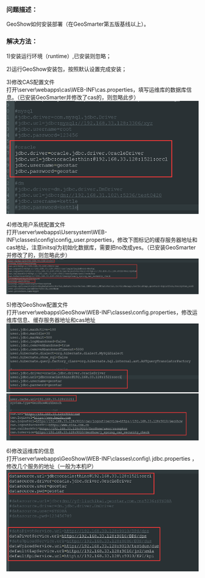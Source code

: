 ### 问题描述： ###
GeoShow如何安装部署（在GeoSmarter第五版基线以上）。


### 解决方法： ###
1)安装运行环境（runtime）,已安装则忽略；

2)运行GeoShow安装包，按照默认设置完成安装；    

3)修改CAS配置文件  
  打开\server\webapps\cas\WEB-INF\cas.properties，填写运维库的数据库信息。（已安装GeoSmarter并修改了cas的，则忽略此步）  
![](picture/p1.png)  
  
4)修改用户系统配置文件  
 打开\server\webapps\Usersystem\WEB-INF\classes\config\config_user.properties，修改下图标记的缓存服务器地址和cas地址，注意initsql为初始化数据库，需要把no改成yes。（已安装GeoSmarter并修改了的，则忽略此步）  
![](picture/p2.png)  

5)修改GeoShow配置文件  
打开\server\webapps\GeoShow\WEB-INF\classes\config.properties，修改运维库信息、缓存服务器地址和cas地址
![](picture/p3.png)   
![](picture/p4.png)  
   
6)修改运维库的信息  
打开\server\webapps\GeoShow\WEB-INF\classes\config\ jdbc.properties ， 修改几个服务的地址（一般为本机IP）  
![](picture/p5.png)  